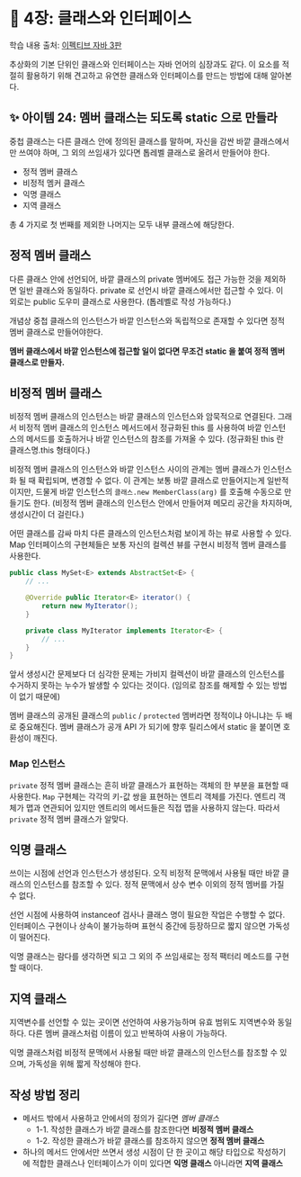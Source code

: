 # 💎 4장: 클래스와 인터페이스

학습 내용 출처: [이펙티브 자바 3판](http://ebook.insightbook.co.kr/book/66)

추상화의 기본 단위인 클래스와 인터페이스는 자바 언어의 심장과도 같다. 이 요소를 적절히 활용하기 위해 견고하고 유연한 클래스와 인터페이스를 만드는 방법에 대해 알아본다.

## ✨ 아이템 24: 멤버 클래스는 되도록 static 으로 만들라

중첩 클래스는 다른 클래스 안에 정의된 클래스를 말하며, 자신을 감싼 바깥 클래스에서만 쓰여야 하며, 그 외의 쓰임새가 있다면 톱레벨 클래스로 올려서 만들어야 한다.

- 정적 멤버 클래스
- 비정적 멤커 클래스
- 익명 클래스
- 지역 클래스

총 4 가지로 첫 번째를 제외한 나머지는 모두 내부 클래스에 해당한다.

## 정적 멤버 클래스

다른 클래스 안에 선언되어, 바깥 클래스의 private 멤버에도 접근 가능한 것을 제외하면 일반 클래스와 동일하다. private 로 선언시 바깥 클래스에서만 접근할 수 있다. 이 외로는 public 도우미 클래스로 사용한다. (톱레벨로 작성 가능하다.)

개념상 중첩 클래스의 인스턴스가 바깥 인스턴스와 독립적으로 존재할 수 있다면 정적 멤버 클래스로 만들어야한다.

**멤버 클래스에서 바깥 인스턴스에 접근할 일이 없다면 무조건 static 을 붙여 정적 멤버 클래스로 만들자.**

## 비정적 멤버 클래스

비정적 멤버 클래스의 인스턴스는 바깥 클래스의 인스턴스와 암묵적으로 연결된다. 그래서 비정적 멤버 클래스의 인스턴스 메서드에서 정규화된 this 를 사용하여 바깥 인스턴스의 메서드를 호출하거나 바깥 인스턴스의 참조를 가져올 수 있다. (정규화된 this 란 클래스명.this 형태이다.)

비정적 멤버 클래스의 인스턴스와 바깥 인스턴스 사이의 관계는 멤버 클래스가 인스턴스화 될 때 확립되며, 변경할 수 없다. 이 관계는 보통 바깥 클래스로 만들어지는게 일반적이지만, 드물게 바깥 인스턴스의 `클래스.new MemberClass(arg)` 를 호출해 수동으로 만들기도 한다. (비정적 멤버 클래스의 인스턴스 안에서 만들어져 메모리 공간을 차지하며, 생성시간이 더 걸린다.)

어떤 클래스를 감싸 마치 다른 클래스의 인스턴스처럼 보이게 하는 뷰로 사용할 수 있다. Map 인터페이스의 구현체들은 보통 자신의 컬렉션 뷰를 구현시 비정적 멤버 클래스를 사용한다.

```java
public class MySet<E> extends AbstractSet<E> {
    // ...

    @Override public Iterator<E> iterator() {
        return new MyIterator();
    }

    private class MyIterator implements Iterator<E> {
        // ...
    }
}
```

앞서 생성시간 문제보다 더 심각한 문제는 가비지 컬렉션이 바깥 클래스의 인스턴스를 수거하지 못하는 누수가 발생할 수 있다는 것이다. (임의로 참조를 해제할 수 있는 방법이 없기 때문에)

멤버 클래스의 공개된 클래스의 `public` / `protected` 멤버라면 정적이냐 아니냐는 두 배로 중요해진다. 멤버 클래스가 공개 API 가 되기에 향후 릴리스에서 static 을 붙이면 호환성이 깨진다.

### Map 인스턴스

`private` 정적 멤버 클래스는 흔히 바깥 클래스가 표현하는 객체의 한 부분을 표현할 때 사용한다. `Map` 구현체는 각각의 키-값 쌍을 표현하는 엔트리 객체를 가진다. 엔트리 객체가 맵과 연관되어 있지만 엔트리의 메서드들은 직접 맵을 사용하지 않는다. 따라서 `private` 정적 멤버 클래스가 알맞다.

## 익명 클래스

쓰이는 시점에 선언과 인스턴스가 생성된다. 오직 비정적 문맥에서 사용될 때만 바깥 클래스의 인스턴스를 참조할 수 있다. 정적 문맥에서 상수 변수 이외의 정적 멤버를 가질 수 없다.

선언 시점에 사용하여 instanceof 검사나 클래스 명이 필요한 작업은 수행할 수 없다. 인터페이스 구현이나 상속이 불가능하며 표현식 중간에 등장하므로 짧지 않으면 가독성이 떨어진다.

익명 클래스는 람다를 생각하면 되고 그 외의 주 쓰임새로는 정적 팩터리 메소드를 구현할 때이다.

## 지역 클래스

지역변수를 선언할 수 있는 곳이면 선언하여 사용가능하며 유효 범위도 지역변수와 동일하다. 다른 멤버 클래스처럼 이름이 있고 반복하여 사용이 가능하다.

익명 클래스처럼 비정적 문맥에서 사용될 때만 바깥 클래스의 인스턴스를 참조할 수 있으며, 가독성을 위해 짧게 작성해야 한다.

## 작성 방법 정리

- 메서드 밖에서 사용하고 안에서의 정의가 길다면 *멤버 클래스*
  - 1-1. 작성한 클래스가 바깥 클래스를 참조한다면 **비정적 멤버 클래스**
  - 1-2. 작성한 클래스가 바깥 클래스를 참조하지 않으면 **정적 멤버 클래스**
- 하나의 메서드 안에서만 쓰면서 생성 시점이 단 한 곳이고 해당 타입으로 작성하기에 적합한 클래스나 인터페이스가 이미 있다면 **익명 클래스** 아니라면 **지역 클래스**
